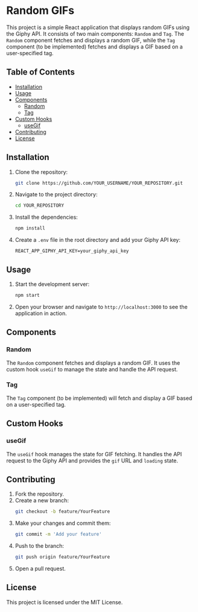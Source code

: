 # Random GIFs

This project is a simple React application that displays random GIFs using the Giphy API. It consists of two main components: `Random` and `Tag`. The `Random` component fetches and displays a random GIF, while the `Tag` component (to be implemented) fetches and displays a GIF based on a user-specified tag.

## Table of Contents
- [Installation](#installation)
- [Usage](#usage)
- [Components](#components)
  - [Random](#random)
  - [Tag](#tag)
- [Custom Hooks](#custom-hooks)
  - [useGif](#usegif)
- [Contributing](#contributing)
- [License](#license)

## Installation

1. Clone the repository:
    ```bash
    git clone https://github.com/YOUR_USERNAME/YOUR_REPOSITORY.git
    ```

2. Navigate to the project directory:
    ```bash
    cd YOUR_REPOSITORY
    ```

3. Install the dependencies:
    ```bash
    npm install
    ```

4. Create a `.env` file in the root directory and add your Giphy API key:
    ```plaintext
    REACT_APP_GIPHY_API_KEY=your_giphy_api_key
    ```

## Usage

1. Start the development server:
    ```bash
    npm start
    ```

2. Open your browser and navigate to `http://localhost:3000` to see the application in action.

## Components

### Random

The `Random` component fetches and displays a random GIF. It uses the custom hook `useGif` to manage the state and handle the API request.

### Tag

The `Tag` component (to be implemented) will fetch and display a GIF based on a user-specified tag.

## Custom Hooks

### useGif

The `useGif` hook manages the state for GIF fetching. It handles the API request to the Giphy API and provides the `gif` URL and `loading` state.

## Contributing

1. Fork the repository.
2. Create a new branch:
    ```bash
    git checkout -b feature/YourFeature
    ```
3. Make your changes and commit them:
    ```bash
    git commit -m 'Add your feature'
    ```
4. Push to the branch:
    ```bash
    git push origin feature/YourFeature
    ```
5. Open a pull request.

## License

This project is licensed under the MIT License.
